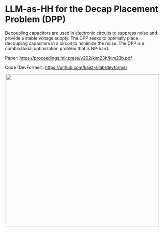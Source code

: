# LLM-as-HH for the Decap Placement Problem (DPP)

Decoupling capacitors are used in electronic circuits to suppress noise and provide a stable voltage supply. The DPP seeks to optimally place decoupling capacitors in a circuit to minimize the noise. The DPP is a combinatorial optimization problem that is NP-hard.

Paper: https://proceedings.mlr.press/v202/kim23h/kim23h.pdf

Code (DevFormer): https://github.com/kaist-silab/devformer

<p align="center">
    <img src="https://raw.githubusercontent.com/kaist-silab/devformer/main/pages/assets/objective.png" width="500"/>
</p> 
